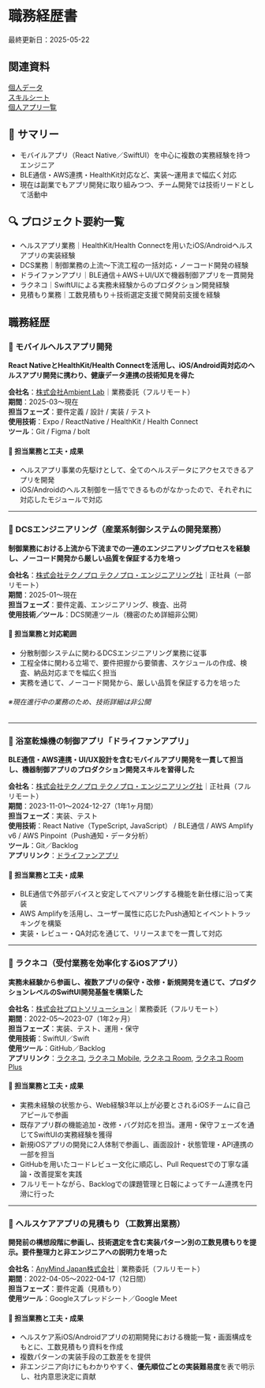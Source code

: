 # 職務経歴書
最終更新日：2025-05-22
## 関連資料
[個人データ](personal-data.md)  
[スキルシート](/skill-sheet.md)  
[個人アプリ一覧](/personal-results-list.md)  

## 👋 サマリー
- モバイルアプリ（React Native／SwiftUI）を中心に複数の実務経験を持つエンジニア
- BLE通信・AWS連携・HealthKit対応など、実装〜運用まで幅広く対応
- 現在は副業でもアプリ開発に取り組みつつ、チーム開発では技術リードとして活動中

## 🔍 プロジェクト要約一覧
- ヘルスアプリ業務｜HealthKit/Health Connectを用いたiOS/Androidヘルスアプリの実装経験
- DCS業務｜制御業務の上流〜下流工程の一括対応・ノーコード開発の経験
- ドライファンアプリ｜BLE通信＋AWS＋UI/UXで機器制御アプリを一貫開発
- ラクネコ｜SwiftUIによる実務未経験からのプロダクション開発経験
- 見積もり業務｜工数見積もり＋技術選定支援で開発前支援を経験

<!--
### 📱 プロジェクト名（プロダクト説明を簡潔に）
**会社名**：株式会社◯◯｜契約形態（正社員／業務委託など）  
**期間**：yyyy-mm〜yyyy-mm（Xヶ月 or 年）  
**担当フェーズ**：要件定義／設計／実装／テスト／運用保守（該当するものだけ）  
**使用技術**：フレームワーク／API／DBなど  
**ツール**：Git／Backlog／Figma など  
**アプリリンク**：[App Store / Google Play（あれば）]

#### 🔧 担当業務と工夫・成果
- なにを担当したか（技術的要素含む）
- どんな工夫や課題があり、それをどう解決したか
- チーム内でどう関わったか
- どんな成果・影響があったか（数値化できれば理想）
-->

## 職務経歴
### 📱 モバイルヘルスアプリ開発
**React NativeとHealthKit/Health Connectを活用し、iOS/Android両対応のヘルスアプリ開発に携わり、健康データ連携の技術知見を得た**

**会社名**：[株式会社Ambient Lab](https://corp.ambient-lab.co.jp/)｜業務委託（フルリモート）  
**期間**：2025-03〜現在  
**担当フェーズ**：要件定義 / 設計 / 実装 / テスト  
**使用技術**：Expo / ReactNative / HealthKit / Health Connect  
**ツール**：Git / Figma / bolt  

#### 🔧 担当業務と工夫・成果
- ヘルスアプリ事業の先駆けとして、全てのヘルスデータにアクセスできるアプリを開発
- iOS/Androidのヘルス制御を一括でできるものがなかったので、それぞれに対応したモジュールで対応

---

### 🧩 DCSエンジニアリング（産業系制御システムの開発業務）
**制御業務における上流から下流までの一連のエンジニアリングプロセスを経験し、ノーコード開発から厳しい品質を保証する力を培っ**

**会社名**：[株式会社テクノプロ テクノプロ・エンジニアリング社](https://www.technopro.com/eng/)｜正社員（一部リモート）  
**期間**：2025-01〜現在  
**担当フェーズ**：要件定義、エンジニアリング、検査、出荷  
**使用技術／ツール**：DCS関連ツール（機密のため詳細非公開）  

#### 🔧 担当業務と対応範囲
- 分散制御システムに関わるDCSエンジニアリング業務に従事
- 工程全体に関わる立場で、要件把握から要領書、スケジュールの作成、検査、納品対応までを幅広く担当
- 実務を通じて、ノーコード開発から、厳しい品質を保証する力を培った

###### ※現在進行中の業務のため、技術詳細は非公開

---

### 📱 浴室乾燥機の制御アプリ「ドライファンアプリ」
**BLE通信・AWS連携・UI/UX設計を含むモバイルアプリ開発を一貫して担当し、機器制御アプリのプロダクション開発スキルを習得した**

**会社名**：[株式会社テクノプロ テクノプロ・エンジニアリング社](https://www.technopro.com/eng/)｜正社員（フルリモート）  
**期間**：2023-11-01〜2024-12-27（1年1ヶ月間）  
**担当フェーズ**：実装、テスト  
**使用技術**：React Native（TypeScript, JavaScript） / BLE通信 / AWS Amplify v6 / AWS Pinpoint（Push通知・データ分析）  
**ツール**：Git／Backlog  
**アプリリンク**：[ドライファンアプリ](https://apps.apple.com/jp/app/%E3%83%89%E3%83%A9%E3%82%A4%E3%83%95%E3%82%A1%E3%83%B3%E3%82%A2%E3%83%97%E3%83%AA/id6443554124)  

#### 🔧 担当業務と工夫・成果
- BLE通信で外部デバイスと安定してペアリングする機能を新仕様に沿って実装
- AWS Amplifyを活用し、ユーザー属性に応じたPush通知とイベントトラッキングを構築
- 実装・レビュー・QA対応を通じて、リリースまでを一貫して対応

---

### 📲 ラクネコ（受付業務を効率化するiOSアプリ）
**実務未経験から参画し、複数アプリの保守・改修・新規開発を通じて、プロダクションレベルのSwiftUI開発基盤を構築した**

**会社名**：[株式会社プロトソリューション](https://www.protosolution.co.jp/)｜業務委託（フルリモート）  
**期間**：2022-05〜2023-07（1年2ヶ月）  
**担当フェーズ**：実装、テスト、運用・保守  
**使用技術**：SwiftUI／Swift  
**使用ツール**：GitHub／Backlog  
**アプリリンク**：[ラクネコ](https://apps.apple.com/jp/app/%E3%83%A9%E3%82%AF%E3%83%8D%E3%82%B3/id1476010855), 
[ラクネコ Mobile](https://apps.apple.com/jp/app/%E3%83%A9%E3%82%AF%E3%83%8D%E3%82%B3-mobile/id1492989447), 
[ラクネコ Room](https://apps.apple.com/jp/app/%E3%83%A9%E3%82%AF%E3%83%8D%E3%82%B3-room/id1536365902), 
[ラクネコ Room Plus](https://apps.apple.com/jp/app/%E3%83%A9%E3%82%AF%E3%83%8D%E3%82%B3-room-plus/id6451476069)

#### 🔧 担当業務と工夫・成果
- 実務未経験の状態から、Web経験3年以上が必要とされるiOSチームに自己アピールで参画  
- 既存アプリ群の機能追加・改修・バグ対応を担当。運用・保守フェーズを通じてSwiftUIの実務経験を獲得  
- 新規iOSアプリの開発に2人体制で参画し、画面設計・状態管理・API連携の一部を担当  
- GitHubを用いたコードレビュー文化に順応し、Pull Requestでの丁寧な議論・改善提案を実践  
- フルリモートながら、Backlogでの課題管理と日報によってチーム連携を円滑に行った

---

### 📐 ヘルスケアアプリの見積もり（工数算出業務）
**開発前の構想段階に参画し、技術選定を含む実装パターン別の工数見積もりを提示。要件整理力と非エンジニアへの説明力を培った**

**会社名**：[AnyMind Japan株式会社](https://anymindgroup.com/ja/)｜業務委託（フルリモート）  
**期間**：2022-04-05〜2022-04-17（12日間）  
**担当フェーズ**：要件定義（見積もり）  
**使用ツール**：Googleスプレッドシート／Google Meet  

#### 🔧 担当業務と工夫・成果
- ヘルスケア系iOS/Androidアプリの初期開発における機能一覧・画面構成をもとに、工数見積もり資料を作成  
- 複数パターンの実装手段の工数差をを提供  
- 非エンジニア向けにもわかりやすく、**優先順位ごとの実装難易度**を表で明示し、社内意思決定に貢献  
